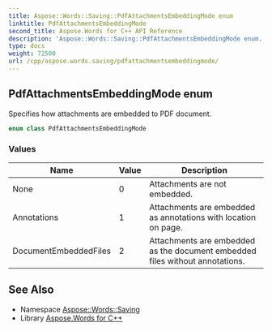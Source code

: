 ```yaml
---
title: Aspose::Words::Saving::PdfAttachmentsEmbeddingMode enum
linktitle: PdfAttachmentsEmbeddingMode
second_title: Aspose.Words for C++ API Reference
description: 'Aspose::Words::Saving::PdfAttachmentsEmbeddingMode enum. Specifies how attachments are embedded to PDF document in C++.'
type: docs
weight: 72500
url: /cpp/aspose.words.saving/pdfattachmentsembeddingmode/
---
```

## PdfAttachmentsEmbeddingMode enum


Specifies how attachments are embedded to PDF document.

```cpp
enum class PdfAttachmentsEmbeddingMode
```

### Values

| Name | Value | Description |
| --- | --- | --- |
| None | 0 | Attachments are not embedded. |
| Annotations | 1 | Attachments are embedded as annotations with location on page. |
| DocumentEmbeddedFiles | 2 | Attachments are embedded as the document embedded files without annotations. |

## See Also

* Namespace [Aspose::Words::Saving](../)
* Library [Aspose.Words for C++](../../)
